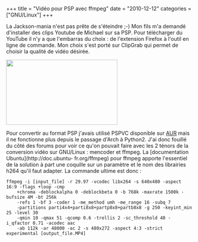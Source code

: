 +++
title = "Vidéo pour PSP avec ffmpeg"
date = "2010-12-12"
categories = ["GNU/Linux"]
+++

La Jackson-mania n'est pas prête de s'éteindre ;-) Mon fils m'a demandé
d'installer des clips Youtube de Michael sur sa PSP. Pour télécharger du
YouTube il n'y a que l'embarras du choix : de l'extension Firefox à l'outil en
ligne de commande. Mon choix s'est porté sur ClipGrab qui permet de choisir la
qualité de vidéo désirée.

 [<img class="alignnone size-medium wp-image-288" title="clipgrab"
src="images/03x/clipgrab-300x176.png" alt="" width="300" height="176" />
](/images/03x/clipgrab.png)

Pour convertir au format PSP j'avais utilisé PSPVC disponible sur
[AUR](http://aur.archlinux.org/index.php?setlang=fr) mais il ne fonctionne plus
depuis le passage d'Arch à Python2. J'ai donc fouillé du côté des forums
pour voir ce qu'on pouvait faire avec les 2 ténors de la conversion vidéo sur
GNU/Linux : mencoder et ffmpeg. La [documentation Ubuntu](http://doc.ubuntu-
fr.org/ffmpeg) pour ffmpeg apporte l'essentiel de la solution à part une
coquille sur un paramètre et le nom des librairies h264 qu'il faut adapter. La
commande ultime est donc :

    ffmpeg -i [input_file] -r 29.97 -vcodec libx264 -s 640x480 -aspect 16:9 -flags +loop -cmp
        +chroma -deblockalpha 0 -deblockbeta 0 -b 768k -maxrate 1500k -bufsize 4M -bt 256k
        -refs 1 -bf 3 -coder 1 -me_method umh -me_range 16 -subq 7
        -partitions parti4x4+parti8x8+partp8x8+partb8x8 -g 250 -keyint_min 25 -level 30
        -qmin 10 -qmax 51 -qcomp 0.6 -trellis 2 -sc_threshold 40 -i_qfactor 0.71 -acodec aac
        -ab 112k -ar 48000 -ac 2 -s 480x272 -aspect 4:3 -strict experimental [output_file.MP4]
